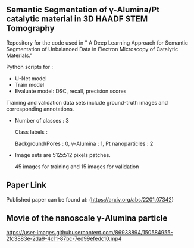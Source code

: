 ## Semantic Segmentation of &gamma;-Alumina/Pt catalytic material in 3D HAADF STEM Tomography

Repository for the code used in " A Deep Learning Approach for Semantic Segmentation of Unbalanced Data in Electron Microscopy of Catalytic Materials."

Python scripts for :
* U-Net model
* Train model
* Evaluate model: DSC, recall, precision scores

Training and validation data sets include ground-truth images and corresponding annotations. 
* Number of classes : 3
  
  Class labels : 
  
  Background/Pores : 0,  &gamma;-Alumina : 1, Pt nanoparticles : 2
* Image sets are 512x512 pixels patches.

  45 images for training and 15 images for validation 


## Paper Link

Published paper can be found at:
(https://arxiv.org/abs/2201.07342)

## Movie of the nanoscale &gamma;-Alumina particle

https://user-images.githubusercontent.com/86938894/150584955-2fc3883e-2da9-4c11-87bc-7ed99efedc10.mp4

